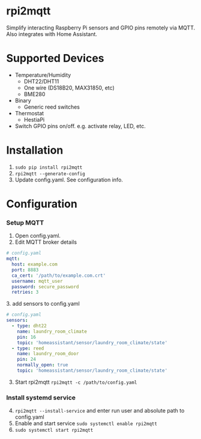 # rpi2mqtt
Simplify interacting Raspberry Pi sensors and GPIO pins remotely via MQTT. Also integrates with Home Assistant. 
 

# Supported Devices
- Temperature/Humidity
    - DHT22/DHT11
    - One wire (DS18B20, MAX31850, etc)
    - BME280
- Binary
    - Generic reed switches
- Thermostat
    - HestiaPi
- Switch GPIO pins on/off. e.g. activate relay, LED, etc.


# Installation
1. `sudo pip install rpi2mqtt`
2. `rpi2mqtt --generate-config`
3. Update config.yaml. See configuration info.
    

# Configuration
### Setup MQTT
1. Open config.yaml.
2. Edit MQTT broker details
```yaml
# config.yaml
mqtt:
  host: example.com
  port: 8883
  ca_cert: '/path/to/example.com.crt'
  username: mqtt_user
  password: secure_password
  retries: 3
```
3\. add sensors to config.yaml
```yaml
# config.yaml
sensors:
  - type: dht22
    name: laundry_room_climate
    pin: 16
    topic: 'homeassistant/sensor/laundry_room_climate/state'
  - type: reed
    name: laundry_room_door
    pin: 24
    normally_open: true
    topic: 'homeassistant/sensor/laundry_room_climate/state'
```
3. Start rpi2mqtt
`rpi2mqtt -c /path/to/config.yaml`


### Install systemd service
4. `rpi2mqtt --install-service` and enter run user and absolute path to config.yaml
5. Enable and start service `sudo systemctl enable rpi2mqtt`
6. `sudo systemctl start rpi2mqtt`


